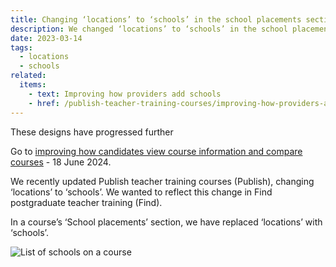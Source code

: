 ```yaml
---
title: Changing ‘locations’ to ‘schools’ in the school placements section
description: We changed ‘locations’ to ‘schools’ in the school placements section to more accurately describe what the locations are
date: 2023-03-14
tags:
  - locations
  - schools
related:
  items:
    - text: Improving how providers add schools
    - href: /publish-teacher-training-courses/improving-how-providers-add-schools/
---
```


<div class="govuk-inset-text">
  <p class="govuk-heading-s">
    These designs have progressed further
  </p>
  Go to <a href="/find-teacher-training/improving-course-pages/?">improving how candidates view course information and compare courses</a> - 18 June 2024.
</div>

We recently updated Publish teacher training courses (Publish), changing ‘locations’ to ‘schools’. We wanted to reflect this change in Find postgraduate teacher training (Find).

In a course’s ‘School placements’ section, we have replaced ‘locations’ with ‘schools’.

![List of schools on a course](schools.png "List of schools on a course")
